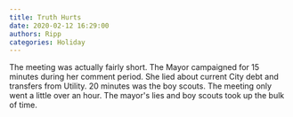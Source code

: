 ```yaml
---
title: Truth Hurts
date: 2020-02-12 16:29:00
authors: Ripp
categories: Holiday
---
```


 The meeting was actually fairly short. The Mayor campaigned for 15 minutes during her comment period. She lied about current City debt and transfers from Utility.  20 minutes was the boy scouts.  The meeting only went a little over an hour.  The mayor's lies and boy scouts took up the bulk of time.